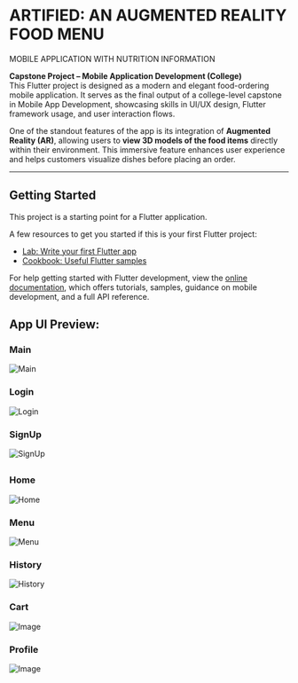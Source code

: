 # ARTIFIED: AN AUGMENTED REALITY FOOD MENU  
MOBILE APPLICATION WITH NUTRITION INFORMATION 

**Capstone Project – Mobile Application Development (College)**  
This Flutter project is designed as a modern and elegant food-ordering mobile application. It serves as the final output of a college-level capstone in Mobile App Development, showcasing skills in UI/UX design, Flutter framework usage, and user interaction flows.

One of the standout features of the app is its integration of **Augmented Reality (AR)**, allowing users to **view 3D models of the food items** directly within their environment. This immersive feature enhances user experience and helps customers visualize dishes before placing an order.

---

## Getting Started

This project is a starting point for a Flutter application.

A few resources to get you started if this is your first Flutter project:

- [Lab: Write your first Flutter app](https://docs.flutter.dev/get-started/codelab)
- [Cookbook: Useful Flutter samples](https://docs.flutter.dev/cookbook)

For help getting started with Flutter development, view the
[online documentation](https://docs.flutter.dev/), which offers tutorials,
samples, guidance on mobile development, and a full API reference.

## App UI Preview:
### Main
![Main](https://github.com/user-attachments/assets/dcc6dc8a-abf1-44bc-91dc-6cee7c76cef0)

### Login
![Login](https://github.com/user-attachments/assets/cfa94a6e-979e-4c72-8994-619301355f98)

### SignUp
![SignUp](https://github.com/user-attachments/assets/d116f283-fd78-4315-9c43-43c72445c7ae)

##

### Home
![Home](https://github.com/user-attachments/assets/5d437866-e9ac-4707-9832-e7513fcc6e2a)

### Menu
![Menu](https://github.com/user-attachments/assets/c0630e18-f30c-44b9-a509-1eff9165dbfd)

### History
![History](https://github.com/user-attachments/assets/579c6a3d-d423-4623-a382-465dd93f1e15)

### Cart
![Image](https://github.com/user-attachments/assets/9aace787-cb80-4119-9b75-d844dc9d1568)

### Profile
![Image](https://github.com/user-attachments/assets/101ca372-2358-470b-91b2-14c8f051d019)


